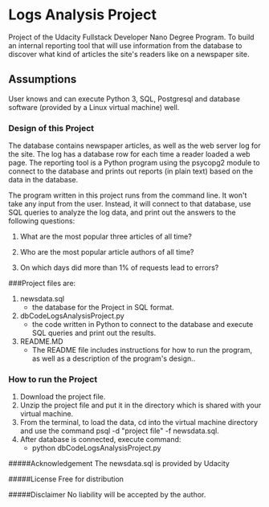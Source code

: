 # Logs Analysis Project
Project of the Udacity Fullstack Developer Nano Degree Program.
To build an internal reporting tool that will use information from the database to discover what kind of articles the site's readers like
on a newspaper site.

## Assumptions
User knows and can execute Python 3, SQL, Postgresql and database software (provided by a Linux virtual machine) well.


### Design of this Project
The database contains newspaper articles, as well as the web server log for the site. The log has a database row for each time a reader loaded a web page.
The reporting tool is a Python program using the psycopg2 module to connect to the database and prints out reports (in plain text) based on the data in the database. 

The program written in this project runs from the command line. It won't take any input from the user. 
Instead, it will connect to that database, use SQL queries to analyze the log data, and print out the answers to the following questions:

1. What are the most popular three articles of all time?

2. Who are the most popular article authors of all time?

3. On which days did more than 1% of requests lead to errors?

###Project files are:
1. newsdata.sql
	* the database for the Project in SQL format.
2. dbCodeLogsAnalysisProject.py
	* the code written in Python to connect to the database and execute SQL queries and print out the results.
3. README.MD
	* The README file includes instructions for how to run the program, as well as a description of the program's design..

### How to run the Project
1. Download the project file.
2. Unzip the project file and put it in the directory which is shared with your virtual machine.
3. From the terminal, to load the data, cd into the virtual machine directory and use the command psql -d "project file" -f newsdata.sql.
4. After database is connected, execute command:
	* python dbCodeLogsAnalysisProject.py

#####Acknowledgement
The newsdata.sql is provided by Udacity

#####License
Free for distribution

#####Disclaimer
No liability will be accepted by the author.


 